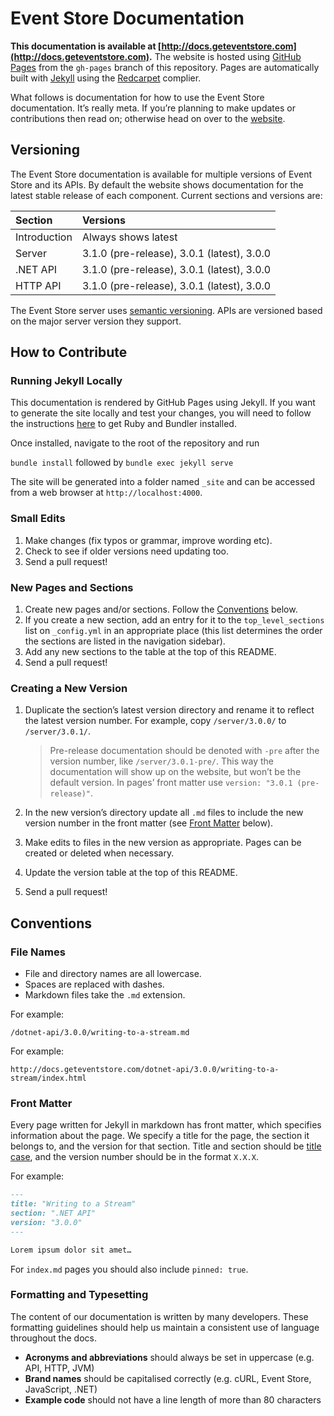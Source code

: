 # Event Store Documentation

**This documentation is available at [http://docs.geteventstore.com](http://docs.geteventstore.com).** The website is hosted using [GitHub Pages](https://pages.github.com) from the `gh-pages` branch of this repository. Pages are automatically built with [Jekyll](http://jekyllrb.com) using the [Redcarpet](https://github.com/vmg/redcarpet) complier.

What follows is documentation for how to use the Event Store documentation. It’s really meta. If you’re planning to make updates or contributions then read on; otherwise head on over to the [website](http://docs.geteventstore.com).

## Versioning

The Event Store documentation is available for multiple versions of Event Store and its APIs. By default the website shows documentation for the latest stable release of each component. Current sections and versions are:

| Section      | Versions                                   |
| :----------- | :----------------------------------------- |
| Introduction | Always shows latest                        |
| Server       | 3.1.0 (pre-release), 3.0.1 (latest), 3.0.0 |
| .NET API     | 3.1.0 (pre-release), 3.0.1 (latest), 3.0.0 |
| HTTP API     | 3.1.0 (pre-release), 3.0.1 (latest), 3.0.0 |

The Event Store server uses [semantic versioning](http://semver.org). APIs are versioned based on the major server version they support.

## How to Contribute

### Running Jekyll Locally

This documentation is rendered by GitHub Pages using Jekyll. If you want to generate the site locally and test your changes, you will need to follow the instructions [here](https://help.github.com/articles/using-jekyll-with-pages/#installing-jekyll) to get Ruby and Bundler installed.

Once installed, navigate to the root of the repository and run 

`bundle install` 
followed by
`bundle exec jekyll serve`

The site will be generated into a folder named `_site` and can be accessed from a web browser at `http://localhost:4000`.

### Small Edits

1. Make changes (fix typos or grammar, improve wording etc).
2. Check to see if older versions need updating too.
3. Send a pull request!

### New Pages and Sections

1. Create new pages and/or sections. Follow the [Conventions](#conventions) below.
2. If you create a new section, add an entry for it to the `top_level_sections` list on `_config.yml` in an appropriate place (this list determines the order the sections are listed in the navigation sidebar).
3. Add any new sections to the table at the top of this README.
4. Send a pull request!

### Creating a New Version

1. Duplicate the section’s latest version directory and rename it to reflect the latest version number. For example, copy `/server/3.0.0/` to `/server/3.0.1/`.

   > Pre-release documentation should be denoted with `-pre` after the version number, like `/server/3.0.1-pre/`. This way the documentation will show up on the website, but won’t be the default version. In pages’ front matter use `version: "3.0.1 (pre-release)"`.
2. In the new version’s directory update all `.md` files to include the new version number in the front matter (see [Front Matter](#front-matter) below).
3. Make edits to files in the new version as appropriate. Pages can be created or deleted when necessary.
4. Update the version table at the top of this README.
5. Send a pull request!

## Conventions

### File Names

- File and directory names are all lowercase.
- Spaces are replaced with dashes.
- Markdown files take the `.md` extension.

For example:

```
/dotnet-api/3.0.0/writing-to-a-stream.md
```

For example:

```
http://docs.geteventstore.com/dotnet-api/3.0.0/writing-to-a-stream/index.html
```

### Front Matter

Every page written for Jekyll in markdown has front matter, which specifies information about the page. We specify a title for the page, the section it belongs to, and the version for that section. Title and section should be [title case](http://en.wiktionary.org/wiki/title_case), and the version number should be in the format `X.X.X`.

For example:
```markdown
---
title: "Writing to a Stream"
section: ".NET API"
version: "3.0.0"
---

Lorem ipsum dolor sit amet…
```

For `index.md` pages you should also include `pinned: true`.

### Formatting and Typesetting

The content of our documentation is written by many developers. These formatting guidelines should help us maintain a consistent use of language throughout the docs.

- **Acronyms and abbreviations** should always be set in uppercase (e.g. API, HTTP, JVM)
- **Brand names** should be capitalised correctly (e.g. cURL, Event Store, JavaScript, .NET)
- **Example code** should not have a line length of more than 80 characters
